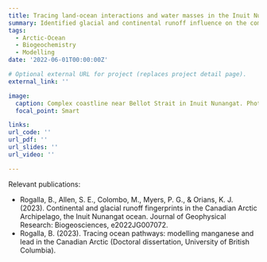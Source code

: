 ```yaml
---
title: Tracing land-ocean interactions and water masses in the Inuit Nunangat ocean
summary: Identified glacial and continental runoff influence on the composition of water that transits through the Canadian Arctic Archipelago using a manganese (Mn) model. Studied the extension of Atlantic water from Davis Strait into Baffin Bay and the Archipelago using a Pb model.
tags:
  - Arctic-Ocean
  - Biogeochemistry
  - Modelling
date: '2022-06-01T00:00:00Z'

# Optional external URL for project (replaces project detail page).
external_link: ''

image:
  caption: Complex coastline near Bellot Strait in Inuit Nunangat. Photo by Birgit Rogalla.
  focal_point: Smart

links:
url_code: ''
url_pdf: ''
url_slides: ''
url_video: ''

---
```


Relevant publications:
- Rogalla, B., Allen, S. E., Colombo, M., Myers, P. G., & Orians, K. J. (2023). Continental and glacial runoff fingerprints in the Canadian Arctic Archipelago, the Inuit Nunangat ocean. Journal of Geophysical Research: Biogeosciences, e2022JG007072.
- Rogalla, B. (2023). Tracing ocean pathways: modelling manganese and lead in the Canadian Arctic (Doctoral dissertation, University of British Columbia).
